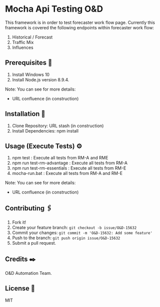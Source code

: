 # Mocha Api Testing O&D

This framework is in order to test forecaster work flow page.
Currently this framework is covered the following endpoints within forecaster work flow:
1. Historical / Forecast
2. Traffic Mix
3. Influences

## Prerequisites 🚀

1. Install Windows 10    
2. Install Node.js version 8.9.4. 

Note: You can see for more details: 
* URL confluence (in construction)

## Installation 🔧

1. Clone Repository: URL stash (in construction)
2. Install Dependencies: npm install

## Usage (Execute Tests) ⚙️

1. npm test                      : Execute all tests from RM-A and RME
2. npm run test-rm-advantage     : Execute all tests from RM-A
3. npm run test-rm-essentials    : Execute all tests from RM-E
4. mocha-run.bat                 : Execute all tests from RM-A and RM-E
    

Note: You can see for more details: 
* URL confluence (in construction)

## Contributing 🖇️

1. Fork it!
2. Create your feature branch: `git checkout -b issue/O&D-15632`
3. Commit your changes: `git commit -m 'O&D-15632: Add some feature'`
4. Push to the branch: `git push origin issue/O&D-15632`
5. Submit a pull request.

## Credits ✒️

O&D Automation Team.

## License 📄
MIT



